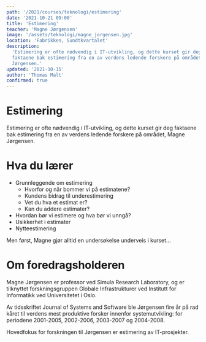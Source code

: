 ```yaml
---
path: '/2021/courses/teknologi/estimering'
date: '2021-10-21 09:00'
title: 'Estimering'
teacher: 'Magne Jørgensen'
image: '/assets/teknologi/magne_jorgensen.jpg'
location: 'Fabrikken, Sundtkvartalet'
description:
  'Estimering er ofte nødvendig i IT-utvikling, og dette kurset gir deg
  faktaene bak estimering fra en av verdens ledende forskere på området, Magne
  Jørgensen.'
updated: '2021-10-15'
author: 'Thomas Malt'
confirmed: true
---
```


# Estimering

Estimering er ofte nødvendig i IT-utvikling, og dette kurset gir deg faktaene
bak estimering fra en av verdens ledende forskere på området, Magne Jørgensen.

# Hva du lærer

- Grunnleggende om estimering
  - Hvorfor og når bommer vi på estimatene?
  - Kundens bidrag til underestimering
  - Vet du hva et estimat er?
  - Kan du addere estimater?
- Hvordan bør vi estimere og hva bør vi unngå?
- Usikkerhet i estimater
- Nytteestimering

Men først, Magne gjør alltid en undersøkelse underveis i kurset...

# Om foredragsholderen

Magne Jørgensen er professor ved Simula Research Laboratory, og er tilknyttet
forskningsgruppen Globale Infrastrukturer ved Institutt for Informatikk ved
Universitetet i Oslo.

Av tidsskriftet Journal of Systems and Software ble Jørgensen fire år på rad
kåret til verdens mest produktive forsker innenfor systemutvikling: for
periodene 2001-2005, 2002-2006, 2003-2007 og 2004-2008.

Hovedfokus for forskningen til Jørgensen er estimering av IT-prosjekter.
